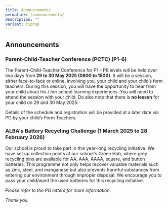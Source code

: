 ```yaml
---
title: Announcements
permalink: /announcements/
description: ""
variant: tiptap
---
```

<h2>Announcements</h2>
<p></p>
<h3><strong>Parent-Child-Teacher Conference (PCTC) (P1-6)</strong></h3>
<p>The Parent-Child-Teacher Conference for P1 – P6 levels will be held over
two days from<strong> 29 to 30 May 2025 (0800 to 1500)</strong>. It will
be a session, either face-to-face or online, involving you, your child
and your child’s form teachers. During this session, you will have the
opportunity to hear from your child about his / her school learning experiences.
You will need to attend the session with your child. Do also note that
there is <strong>no lesson</strong> for your child on 29 and 30 May 2025.</p>
<p>Details of the schedule and registration will be provided at a later date
via PG by your child’s Form Teachers.</p>
<p></p>
<h3><strong>ALBA's Battery Recycling Challenge</strong> (1 March 2025 to 28 February 2026)</h3>
<p>Our school is proud to take part in this year-long recycling initiative.
We have set up collection points at our school's Green Hub, where grey
recycling bins are available for AA, AAA, AAAA, square, and button batteries.
This programme not only helps recover valuable materials such as zinc,
steel, and manganese but also prevents harmful substances from entering
our environment through improper disposal. We encourage you to pass your
child/ward the used batteries for this recycling initiative.</p>
<p></p>
<p><em>Please refer to the PG letters for more information.</em>
</p>
<p><em>Thank you.</em>
</p>